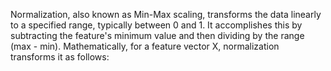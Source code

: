 Normalization, also known as Min-Max scaling, transforms the data linearly to a specified range, typically between 0 and 1. It accomplishes this by subtracting the feature's minimum value and then dividing by the range (max - min). Mathematically, for a feature vector X, normalization transforms it as follows:

